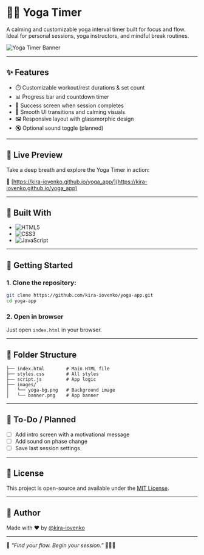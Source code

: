 # 🧘‍♀️ Yoga Timer

A calming and customizable yoga interval timer built for focus and flow. Ideal for personal sessions, yoga instructors, and mindful break routines.

![Yoga Timer Banner](https://kira-iovenko.github.io/yoga_app/images/banner.png)

---

## ✨ Features

- ⏱️ Customizable workout/rest durations & set count
- 📊 Progress bar and countdown timer
- 🎉 Success screen when session completes
- 🎨 Smooth UI transitions and calming visuals
- 🖼️ Responsive layout with glassmorphic design
- 🔇 Optional sound toggle (planned)

---

## 🚀 Live Preview

Take a deep breath and explore the Yoga Timer in action:

🔗 [https://kira-iovenko.github.io/yoga_app/](https://kira-iovenko.github.io/yoga_app)

---

## 🔧 Built With

- ![HTML5](https://img.shields.io/badge/HTML5-E34F26?style=flat&logo=html5&logoColor=white)
- ![CSS3](https://img.shields.io/badge/CSS3-1572B6?style=flat&logo=css3&logoColor=white)
- ![JavaScript](https://img.shields.io/badge/JavaScript-F7DF1E?style=flat&logo=javascript&logoColor=black)

---

## 📂 Getting Started

### 1. Clone the repository:

```bash
git clone https://github.com/kira-iovenko/yoga-app.git
cd yoga-app
```

### 2. Open in browser

Just open `index.html` in your browser.

---

## 📁 Folder Structure

```
├── index.html        # Main HTML file
├── styles.css        # All styles
├── script.js         # App logic
├── images/
│   └── yoga-bg.png   # Background image
│   └── banner.png    # App banner
```

---

## 📌 To-Do / Planned

- [ ] Add intro screen with a motivational message
- [ ] Add sound on phase change
- [ ] Save last session settings

---

## 📎 License

This project is open-source and available under the [MIT License](LICENSE).

---

## 🙌 Author

Made with ❤️ by [@kira-iovenko](https://github.com/kira-iovenko)

---

🪷 _“Find your flow. Begin your session.”_ 🧘‍♀️🌿